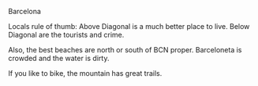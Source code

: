 Barcelona


Locals rule of thumb: Above Diagonal is a much better place to live. Below Diagonal are the tourists and crime.

Also, the best beaches are north or south of BCN proper. Barceloneta is crowded and the water is dirty.

If you like to bike, the mountain has great trails.
